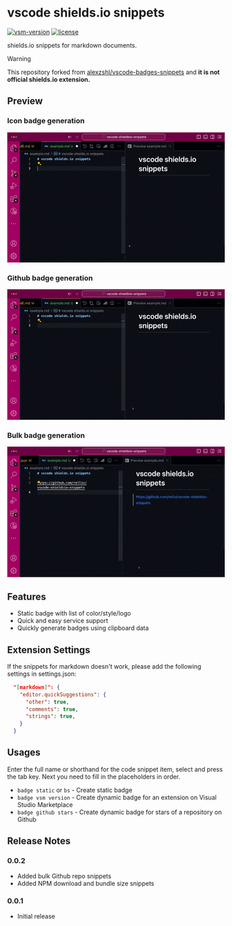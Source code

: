 # vscode shields.io snippets

[![vsm-version](https://img.shields.io/visual-studio-marketplace/v/alexzshl.badges-snippets?style=flat&label=VS%20Marketplace&logo=visual-studio-code)](https://marketplace.visualstudio.com/items?itemName=alexzshl.badges-snippets)
[![license](https://img.shields.io/github/license/relliv/vscode-shieldsio-snippets?style=flat&color=lightgrey)](https://github.com/relliv/vscode-shieldsio-snippets/blob/master/LICENSE)

shields.io snippets for markdown documents.

> [!WARNING]  
> This repository forked from [alexzshl/vscode-badges-snippets](https://github.com/relliv/vscode-shieldsio-snippets/tree/dev) and **it is not official shields.io extension.**

## Preview

### Icon badge generation
![preview](./images/preview_generic-badge-generation.gif)

### Github badge generation
![preview](./images/preview_github-badge-example.gif)


### Bulk badge generation

![preview](./images/preview_github-bulk-badge-generation.gif)

## Features

- Static badge with list of color/style/logo
- Quick and easy service support
- Quickly generate badges using clipboard data

## Extension Settings

If the snippets for markdown doesn't work, please add the following settings in settings.json:

```json
  "[markdown]": {
    "editor.quickSuggestions": {
      "other": true,
      "comments": true,
      "strings": true,
    }
  }
```

## Usages

Enter the full name or shorthand for the code snippet item, select and press the tab key. Next you need to fill in the placeholders in order.

- `badge static` or `bs` - Create static badge
- `badge vsm version` - Create dynamic badge for an extension on Visual Studio Marketplace
- `badge github stars` - Create dynamic badge for stars of a repository on Github

## Release Notes

### 0.0.2

- Added bulk Github repo snippets
- Added NPM download and bundle size snippets

### 0.0.1

- Initial release